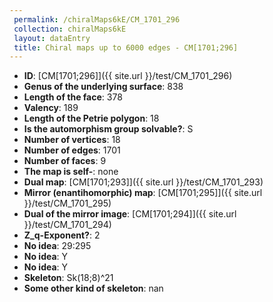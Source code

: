 ```yaml
--- 
 permalink: /chiralMaps6kE/CM_1701_296 
 collection: chiralMaps6kE
 layout: dataEntry
 title: Chiral maps up to 6000 edges - CM[1701;296]
---
```


- **ID**: [CM[1701;296]]({{ site.url }}/test/CM_1701_296)
- **Genus of the underlying surface**: 838
- **Length of the face**: 378
- **Valency**: 189
- **Length of the Petrie polygon**: 18
- **Is the automorphism group solvable?**: S
- **Number of vertices**: 18
- **Number of edges**: 1701
- **Number of faces**: 9
- **The map is self-**: none
- **Dual map**: [CM[1701;293]]({{ site.url }}/test/CM_1701_293)
- **Mirror (enantihomorphic) map**: [CM[1701;295]]({{ site.url }}/test/CM_1701_295)
- **Dual of the mirror image**: [CM[1701;294]]({{ site.url }}/test/CM_1701_294)
- **Z_q-Exponent?**: 2
- **No idea**:  29:295
- **No idea**: Y
- **No idea**: Y
- **Skeleton**: Sk(18;8)^21
- **Some other kind of skeleton**: nan
